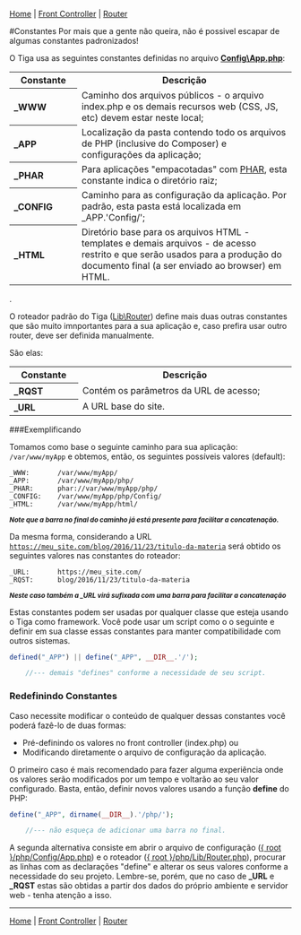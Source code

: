 [Home](https://github.com/sexcod/Tiga/tree/master/php/Lib/Doc/README.md)
 | [Front Controller](https://github.com/sexcod/Tiga/tree/master/php/Lib/Doc/bootstrap.md)
 | [Router](https://github.com/sexcod/Tiga/tree/master/php/Lib/Doc/router.md)


#Constantes
Por mais que a gente não queira, não é possivel escapar de algumas constantes padronizados!

O Tiga usa as seguintes constantes definidas no arquivo [**Config\App.php**](https://github.com/sexcod/Tiga/tree/master/php/Config/App.php):

<table>
<tr><th>Constante</th><th>Descrição</th></tr>
<tr><th align="left" width="140">_WWW</th><td width="730">Caminho dos arquivos públicos - o arquivo index.php e os demais recursos web (CSS, JS, etc) devem estar neste local;</td></tr>

<tr><th align="left">_APP</th><td>Localização da pasta contendo todo os arquivos de PHP (inclusive do Composer) e configurações da aplicação;</td></tr>

<tr><th align="left">_PHAR</th><td>Para aplicações "empacotadas" com <a href="http://php.net/manual/pt_BR/book.phar.php">PHAR</a>, esta constante indica o diretório raiz;</td></tr>

<tr><th align="left">_CONFIG</th><td>Caminho para as configuração da aplicação. Por padrão, esta pasta está localizada em _APP.'Config/';</td></tr>

<tr><th align="left">_HTML</th><td>Diretório base para os arquivos HTML - templates e demais arquivos - de acesso restrito e que serão usados para a produção do documento final (a ser enviado ao browser) em HTML.</td></tr>
</table>
.

O roteador padrão do Tiga ([Lib\Router](https://github.com/sexcod/Tiga/tree/master/php/Lib/Router.php)) define mais duas outras constantes que são muito imnportantes para a sua aplicação e, caso prefira usar outro router, deve ser definida manualmente. 

São elas:

<table>
<tr><th>Constante</th><th>Descrição</th></tr>
<tr><th align="left" width="140">_RQST</th><td width="730">Contém os parâmetros da URL de acesso;</td></tr>
<tr><th align="left">_URL</th><td>A URL base do site.</td></tr>
</table>

###Exemplificando

Tomamos como base o seguinte caminho para sua aplicação: <code>/var/www/myApp</code> e obtemos, então, os seguintes possíveis valores (default):

```
_WWW:       /var/www/myApp/
_APP:       /var/www/myApp/php/
_PHAR:      phar://var/www/myApp/php/
_CONFIG:    /var/www/myApp/php/Config/
_HTML:      /var/www/myApp/html/
```
<sup>***Note que a barra no final do caminho já está presente para facilitar a concatenação.***</sup>

Da mesma forma, considerando a URL <code>https://meu_site.com/blog/2016/11/23/titulo-da-materia</code> será obtido os seguintes valores nas constantes do roteador:

```
_URL:       https://meu_site.com/
_RQST:      blog/2016/11/23/titulo-da-materia
```
<sup>***Neste caso também a _URL virá sufixada com uma barra para facilitar a concatenação***</sup>

Estas constantes podem ser usadas por qualquer classe que esteja usando o Tiga como framework. Você pode usar um script como o o seguinte e definir em sua classe essas constantes para manter compatibilidade com outros sistemas.

```php
defined("_APP") || define("_APP", __DIR__.'/');

    //--- demais "defines" conforme a necessidade de seu script.
```

### Redefinindo Constantes

Caso necessite modificar o conteúdo de qualquer dessas constantes você poderá fazê-lo de duas formas:

* Pré-definindo os valores no front controller (index.php) ou
* Modificando diretamente o arquivo de configuração da aplicação.

O primeiro caso é mais recomendado para fazer alguma experiência onde os valores serão modificados por um tempo e voltarão ao seu valor configurado. Basta, então, definir novos valores usando a função **define** do PHP:

```php
define("_APP", dirname(__DIR__).'/php/');

    //--- não esqueça de adicionar uma barra no final. 
```

A segunda alternativa consiste em abrir o arquivo de configuração ([{ root }/php/Config/App.php](https://github.com/sexcod/Tiga/tree/master/php/Config/App.php)) e o roteador ([{ root }/php/Lib/Router.php](https://github.com/sexcod/Tiga/tree/master/php/Lib/Router.php)), procurar as linhas com as declarações "define" e alterar os seus valores conforme a necessidade do seu projeto. Lembre-se, porém, que no caso de **_URL** e **_RQST** estas são obtidas a partir dos dados do próprio ambiente e servidor web - tenha atenção a isso.

---
[Home](https://github.com/sexcod/Tiga/tree/master/php/Lib/Doc/README.md)
 | [Front Controller](https://github.com/sexcod/Tiga/tree/master/php/Lib/Doc/bootstrap.md)
 | [Router](https://github.com/sexcod/Tiga/tree/master/php/Lib/Doc/router.md)
